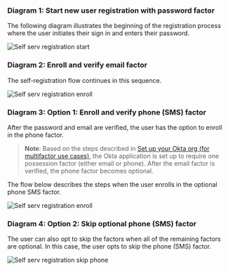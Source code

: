 ### Diagram 1: Start new user registration with password factor

The following diagram illustrates the beginning of the registration process
where the user initiates their sign in and enters their password.

<div class="common-image-format">

![Self serv registration start](/img/oie-embedded-sdk/oie-embedded-sdk-use-case-simple-self-serv-seq-start.png
 "Self serv registration start")

</div>

### Diagram 2: Enroll and verify email factor

The self-registration flow continues in this sequence.

<div class="common-image-format">

![Self serv registration enroll](/img/oie-embedded-sdk/oie-embedded-sdk-use-case-simple-self-serv-seq-enroll-verify.png
 "Self serv registration enroll")

</div>

### Diagram 3: Option 1: Enroll and verify phone (SMS) factor

After the password and email are verified, the user has the option to
enroll in the phone factor.

> **Note**: Based on the steps described in [Set up your Okta org (for multifactor use cases)](/docs/guides/oie-embedded-common-org-setup/aspnet/main/#set-up-your-okta-org-for-multi-factor-use-cases), the Okta application is set up to require one possession factor (either email or phone). After the email factor is verified, the phone factor becomes optional.

The flow below describes the steps when the user enrolls in the optional phone SMS factor.

<div class="common-image-format">

![Self serv registration enroll](/img/oie-embedded-sdk/oie-embedded-sdk-use-case-simple-self-serv-seq-phone.png
 "Self serv registration enroll")

</div>

### Diagram 4: Option 2: Skip optional phone (SMS) factor

The user can also opt to skip the factors when all of the remaining
factors are optional. In this case, the user opts to skip the phone
(SMS) factor.

<div class="common-image-format">

![Self serv registration skip phone](/img/oie-embedded-sdk/oie-embedded-sdk-use-case-simple-self-serv-seq-skip-phone.png
 "Self serv registration skip phone")

</div>
